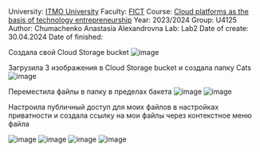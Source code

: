University: [ITMO University](https://itmo.ru/ru/)
Faculty: [FICT](https://ftmi.itmo.ru/)
Course: [Cloud platforms as the basis of technology entrepreneurship](https://itmo-ict-faculty.github.io/cloud-platforms-as-the-basis-of-technology-entrepreneurship/) 
Year: 2023/2024
Group: U4125
Author: Chumachenko Anastasia Alexandrovna
Lab: Lab2
Date of create: 30.04.2024
Date of finished:

Создала свой Cloud Storage bucket
![image](https://github.com/Turmalyne/2023_2024-cloud-platforms-as-the-basis-of-technology-entrepreneurship-U4125-chumachenko_a_a/assets/164026253/5e7d6f28-f617-484a-b231-9605f5b4347e)

Загрузила 3 изображения в Cloud Storage bucket и создала папку Cats
![image](https://github.com/Turmalyne/2023_2024-cloud-platforms-as-the-basis-of-technology-entrepreneurship-U4125-chumachenko_a_a/assets/164026253/f7cab1b5-b1a0-45e5-92ff-4d3c7607d924)

Переместила файлы в папку в пределах бакета
![image](https://github.com/Turmalyne/2023_2024-cloud-platforms-as-the-basis-of-technology-entrepreneurship-U4125-chumachenko_a_a/assets/164026253/183a8005-bcbe-4d91-a8fc-63d3dc846831)
![image](https://github.com/Turmalyne/2023_2024-cloud-platforms-as-the-basis-of-technology-entrepreneurship-U4125-chumachenko_a_a/assets/164026253/883d4b04-c6b2-49fa-92dc-40e1cc376bcb)

Настроила публичный доступ для моих файлов в настройках приватности и создала ссылку на мои файлы через контекстное меню файла

![image](https://github.com/Turmalyne/2023_2024-cloud-platforms-as-the-basis-of-technology-entrepreneurship-U4125-chumachenko_a_a/assets/164026253/22f89eb6-b3d6-4261-88b6-2d3fd86eb8b0)
![image](https://github.com/Turmalyne/2023_2024-cloud-platforms-as-the-basis-of-technology-entrepreneurship-U4125-chumachenko_a_a/assets/164026253/1ed58f8a-80db-4c85-b567-bd29e88ad4ef)
![image](https://github.com/Turmalyne/2023_2024-cloud-platforms-as-the-basis-of-technology-entrepreneurship-U4125-chumachenko_a_a/assets/164026253/541ac0c4-7556-40b4-aa0e-e543830ed12a)
![image](https://github.com/Turmalyne/2023_2024-cloud-platforms-as-the-basis-of-technology-entrepreneurship-U4125-chumachenko_a_a/assets/164026253/76b8dd4c-46d8-4bb5-a4ea-7f06ee7dc8be)


